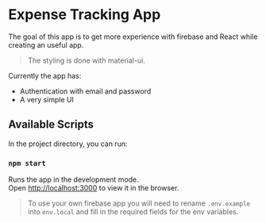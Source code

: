 # Expense Tracking App
The goal of this app is to get more experience with firebase and React while creating an useful app.

> The styling is done with material-ui.

Currently the app has:
- Authentication with email and password
- A very simple UI 

## Available Scripts

In the project directory, you can run:

### `npm start`

Runs the app in the development mode.\
Open [http://localhost:3000](http://localhost:3000) to view it in the browser.

> To use your own firebase app you will need to rename `.env.example` into `env.local` and fill in the required fields for the env variables.
